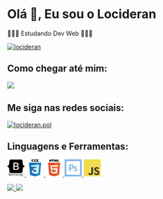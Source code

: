 <link rel="stylesheet" href="style.css"> 
<h1>Olá 👋, Eu sou o Locideran</h1>
<p>🧑🏻‍🎓 Estudando Dev Web 🧑🏻‍🎓</p>

<p id="trofeus"> <a href="https://github.com/ryo-ma/github-profile-trophy"><img src="https://github-profile-trophy.vercel.app/?username=locideran&theme=dracula" alt="locideran" /></a> </p>


<h2>Como chegar até mim:</h2>

 
<a href="mailto: gabriel-masc@hotmail.com"   target="_blank"><img src="https://img.shields.io/badge/Gmail-D14836?style=for-the-badge&logo=gmail&logoColor=white" /></a>

<h2>Me siga nas redes sociais:</h2>
<p>
<a href="https://instagram.com/locideran.pol" target="blank"><img src="https://raw.githubusercontent.com/rahuldkjain/github-profile-readme-generator/master/src/images/icons/Social/instagram.svg" alt="locideran.pol" height="30" width="40" /></a>
</p> 

<h2>Linguagens e Ferramentas:</h2>
<p>  <a href="https://getbootstrap.com" target="_blank" rel="noreferrer"> <img src="https://raw.githubusercontent.com/devicons/devicon/master/icons/bootstrap/bootstrap-plain-wordmark.svg" alt="bootstrap" width="40" height="40"/> </a> <a href="https://www.w3schools.com/css/" target="_blank" rel="noreferrer"> <img src="https://raw.githubusercontent.com/devicons/devicon/master/icons/css3/css3-original-wordmark.svg" alt="css3" width="40" height="40"/> </a> <a href="https://www.w3.org/html/" target="_blank" rel="noreferrer"> <img src="https://raw.githubusercontent.com/devicons/devicon/master/icons/html5/html5-original-wordmark.svg" alt="html5" width="40" height="40"/> </a><a href="https://www.photoshop.com/en" target="_blank" rel="noreferrer"> <img src="https://raw.githubusercontent.com/devicons/devicon/master/icons/photoshop/photoshop-line.svg" alt="photoshop" width="40" height="40"/> </a><a href="https://developer.mozilla.org/en-US/docs/Web/JavaScript" target="_blank" rel="noreferrer"> <img src="https://raw.githubusercontent.com/devicons/devicon/master/icons/javascript/javascript-original.svg" alt="javascript" width="40" height="40"/>
 
<p>
<img height="180em" src="https://github-readme-stats.vercel.app/api?username=locideran&show_icons=true&theme=tokyonight&include_all_commits=true&count_private=true"/>
<img height="180em" src="https://github-readme-stats.vercel.app/api/top-langs/?username=locideran&layout=compact&langs_count=6&theme=tokyonight"/>
</p>

